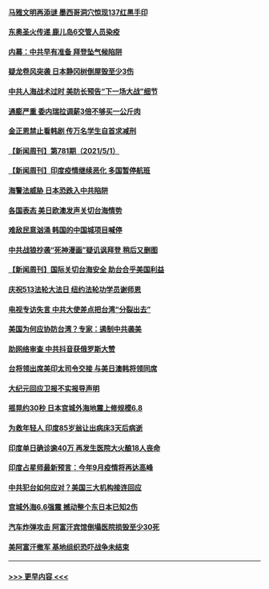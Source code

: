 #### [马雅文明再添谜 墨西哥洞穴惊现137红黑手印](../pages/prog202/a103109062.md?t=05022201) 
#### [东奥圣火传递 鹿儿岛6交管人员染疫](../pages/prog202/a103109040.md?t=05022201) 
#### [内幕：中共早有准备 拜登坠气候陷阱](../pages/prog202/a103108911.md?t=05022201) 
#### [疑龙卷风突袭 日本静冈树倒屋毁至少3伤](../pages/prog202/a103108977.md?t=05022201) 
#### [中共人海战术过时 美防长预告“下一场大战”细节](../pages/prog202/a103108984.md?t=05022201) 
#### [通膨严重 委内瑞拉调薪3倍不够买一公斤肉](../pages/prog202/a103108965.md?t=05022201) 
#### [金正恩禁止看韩剧 传万名学生自首求减刑](../pages/prog202/a103108926.md?t=05022201) 
#### [【新闻周刊】第781期（2021/5/1）](../pages/prog202/a103108909.md?t=05022201) 
#### [【新闻周刊】印度疫情继续恶化 多国暂停航班](../pages/prog202/a103108880.md?t=05022201) 
#### [海警法威胁 日本恐跌入中共陷阱](../pages/prog202/a103108085.md?t=05022201) 
#### [各国表态 美日欧澳发声关切台海情势](../pages/prog202/a103108099.md?t=05022201) 
#### [难敌民意汹涌 韩国的中国城项目喊停](../pages/prog202/a103108819.md?t=05022201) 
#### [中共战狼抄袭“死神漫画”疑讥讽拜登 稍后又删图](../pages/prog202/a103108812.md?t=05022201) 
#### [【新闻周刊】国际关切台海安全 助台合乎美国利益](../pages/prog202/a103108808.md?t=05022201) 
#### [庆祝513法轮大法日 纽约法轮功学员谢师恩](../pages/prog202/a103108805.md?t=05022201) 
#### [电视专访失言 中共大使差点把台湾“分裂出去”](../pages/prog202/a103108742.md?t=05022201) 
#### [美国为何应协防台湾？专家：遏制中共袭美](../pages/prog202/a103108696.md?t=05022201) 
#### [助网络审查 中共抖音获俄罗斯大赞](../pages/prog202/a103108626.md?t=05022201) 
#### [台将领出席美印太司令交接 与美日澳韩将领同席](../pages/prog202/a103108666.md?t=05022201) 
#### [大纪元回应卫报不实报导声明](../pages/prog202/a103108633.md?t=05022201) 
#### [摇晃约30秒 日本宫城外海地震上修规模6.8](../pages/prog202/a103108477.md?t=05022201) 
#### [为救年轻人 印度85岁翁让出病床3天后病逝](../pages/prog202/a103108457.md?t=05022201) 
#### [印度单日确诊逾40万 再发生医院大火酿18人丧命](../pages/prog202/a103108440.md?t=05022201) 
#### [印度占星师最新预言：今年9月疫情将再达高峰](../pages/prog202/a103108368.md?t=05022201) 
#### [中共犯台如何应对？美国三大机构接连回应](../pages/prog202/a103108423.md?t=05022201) 
#### [宫城外海6.6强震 撼动整个东日本已知2伤](../pages/prog202/a103108347.md?t=05022201) 
#### [汽车炸弹攻击 阿富汗宾馆倒塌医院损毁至少30死](../pages/prog202/a103108389.md?t=05022201) 
#### [美阿富汗撤军 基地组织恐吓战争未结束](../pages/prog202/a103108030.md?t=05022201) 

----
#### [ >>> 更早内容 <<< ](../indexes/prog202-earlier.md)
